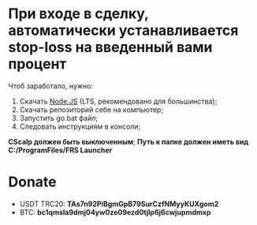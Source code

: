 # При входе в сделку, автоматически устанавливается stop-loss на введенный вами процент

Чтоб заработало, нужно:
1. Скачать <a href="https://nodejs.org" target="blank">Node.JS</a> (LTS, рекомендовано для большинства);
2. Скачать репозиторий себе на компьютер;
3. Запустить go.bat файл;
4. Следовать инструкциям в консоли;

<b>CScalp должен быть выключенным</b>;
<b>Путь к папке должен иметь вид C:/ProgramFiles/FRS Launcher</b>

# Donate

<ul>
  <li>USDT TRC20: <b>TAs7n92PiBgmGpB79SurCzfNMyyKUXgom2</b></li>
  <li>BTC: <b>bc1qmsla9dmj04yw0ze09ezd0tjlp6j6cwjupmdmxp</b></li>
</ul>
